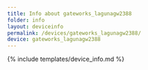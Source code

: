 ```yaml
---
title: Info about gateworks_lagunagw2388
folder: info
layout: deviceinfo
permalink: /devices/gateworks_lagunagw2388/
device: gateworks_lagunagw2388
---
```

{% include templates/device_info.md %}
